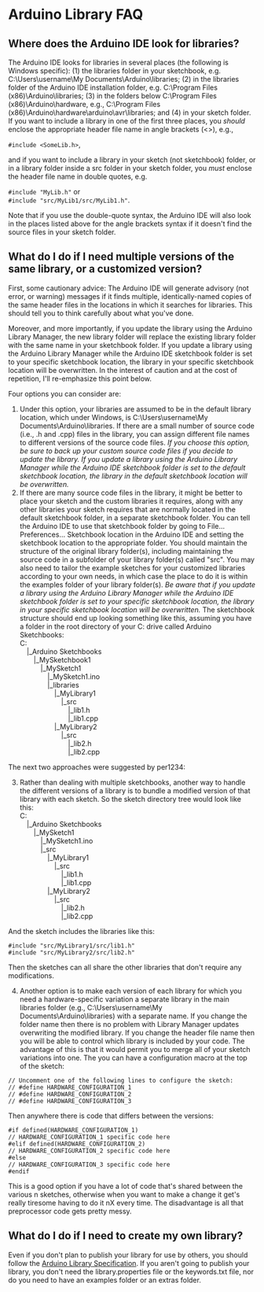 # Arduino Library FAQ
## Where does the Arduino IDE look for libraries?
The Arduino IDE looks for libraries in several places (the following is Windows specific):  (1) the libraries folder in your sketchbook, e.g. C:\Users\username\My Documents\Arduino\libraries; (2) in the libraries folder of the Arduino IDE installation folder, e.g. C:\Program Files (x86)\Arduino\libraries; (3) in the folders below C:\Program Files (x86)\Arduino\hardware, e.g., C:\Program Files (x86)\Arduino\hardware\arduino\avr\libraries; and (4) in your sketch folder.  If you want to include a library in one of the first three places, you *should* enclose the appropriate header file name in angle brackets (<>), e.g.,

`#include <SomeLib.h>`, 

and if you want to include a library in your sketch (not sketchbook) folder, or in a library folder inside a src folder in your sketch folder, you *must* enclose the header file name in double quotes, e.g.

`#include "MyLib.h"` or<br>
`#include "src/MyLib1/src/MyLib1.h"`.

Note that if you use the double-quote syntax, the Arduino IDE will also look in the places listed above for the angle brackets syntax if it doesn't find the source files in your sketch folder.

## What do I do if I need multiple versions of the same library, or a customized version?
First, some cautionary advice:  The Arduino IDE will generate advisory (not error, or warning) messages if it finds multiple, identically-named copies of the same header files in the locations in which it searches for libraries.  This should tell you to think carefully about what you've done.  

Moreover, and more importantly, if you update the library using the Arduino Library Manager, the new library folder will replace the existing library folder with the same name in your sketchbook folder.  If you update a library using the Arduino Library Manager while the Arduino IDE sketchbook folder is set to your specific sketchbook location, the library in your specific sketchbook location will be overwritten. In the interest of caution and at the cost of repetition, I'll re-emphasize this point below.

Four options you can consider are:

1.  Under this option, your libraries are assumed to be in the default library location, which under Windows, is C:\Users\username\My Documents\Arduino\libraries.  If there are a small number of source code (i.e., .h and .cpp) files in the library, you can assign different file names to different versions of the source code files.  *If you choose this option, be sure to back up your custom source code files if you decide to update the library.  If you update a library using the Arduino Library Manager while the Arduino IDE sketchbook folder is set to the default sketchbook location, the library in the default sketchbook location will be overwritten.*
2.  If there are many source code files in the library, it might be better to place your sketch and the custom libraries it requires, along with any other libraries your sketch requires that are normally located in the default sketchbook folder, in a separate sketchbook folder.  You can tell the Arduino IDE to use that sketchbook folder by going to File... Preferences... Sketchbook location in the Arduino IDE and setting the sketchbook location to the appropriate folder.  You should maintain the structure of the original library folder(s), including maintaining the source code in a subfolder of your library folder(s) called "src".  You may also need to tailor the example sketches for your customized libraries according to your own needs, in which case the place to do it is within the examples folder of your library folder(s).  *Be aware that if you update a library using the Arduino Library Manager while the Arduino IDE sketchbook folder is set to your specific sketchbook location, the library in your specific sketchbook location will be overwritten.*  The sketchbook structure should end up looking something like this, assuming you have a folder in the root directory of your C: drive called Arduino Sketchbooks:
<br>C:
<br>&emsp;|_Arduino Sketchbooks
<br>&emsp;&emsp;|_MySketchbook1
<br>&emsp;&emsp;&emsp;|_MySketch1
<br>&emsp;&emsp;&emsp;&emsp;|_MySketch1.ino
<br>&emsp;&emsp;&emsp;&emsp;|_libraries
<br>&emsp;&emsp;&emsp;&emsp;&emsp;|_MyLibrary1
<br>&emsp;&emsp;&emsp;&emsp;&emsp;&emsp;|_src
<br>&emsp;&emsp;&emsp;&emsp;&emsp;&emsp;&emsp;|_lib1.h
<br>&emsp;&emsp;&emsp;&emsp;&emsp;&emsp;&emsp;|_lib1.cpp
<br>&emsp;&emsp;&emsp;&emsp;&emsp;|_MyLibrary2
<br>&emsp;&emsp;&emsp;&emsp;&emsp;&emsp;|_src
<br>&emsp;&emsp;&emsp;&emsp;&emsp;&emsp;&emsp;|_lib2.h
<br>&emsp;&emsp;&emsp;&emsp;&emsp;&emsp;&emsp;|_lib2.cpp

The next two approaches were suggested by per1234:

3.  Rather than dealing with multiple sketchbooks, another way to handle the different versions of a library is to bundle a modified version of that library with each sketch. So the sketch directory tree would look like this:
<br>C:
<br>&emsp;|_Arduino Sketchbooks
<br>&emsp;&emsp;|_MySketch1
<br>&emsp;&emsp;&emsp;|_MySketch1.ino
<br>&emsp;&emsp;&emsp;|_src
<br>&emsp;&emsp;&emsp;&emsp;|_MyLibrary1
<br>&emsp;&emsp;&emsp;&emsp;&emsp;|_src
<br>&emsp;&emsp;&emsp;&emsp;&emsp;&emsp;|_lib1.h
<br>&emsp;&emsp;&emsp;&emsp;&emsp;&emsp;|_lib1.cpp
<br>&emsp;&emsp;&emsp;&emsp;|_MyLibrary2
<br>&emsp;&emsp;&emsp;&emsp;&emsp;|_src
<br>&emsp;&emsp;&emsp;&emsp;&emsp;&emsp;|_lib2.h
<br>&emsp;&emsp;&emsp;&emsp;&emsp;&emsp;|_lib2.cpp

And the sketch includes the libraries like this:
    
    #include "src/MyLibrary1/src/lib1.h"
    #include "src/MyLibrary2/src/lib2.h"

Then the sketches can all share the other libraries that don't require any modifications.

4.  Another option is to make each version of each library for which you need a hardware-specific variation a separate library in the main libraries folder (e.g., C:\Users\username\My Documents\Arduino\libraries) with a separate name. If you change the folder name then there is no problem with Library Manager updates overwriting the modified library. If you change the header file name then you will be able to control which library is included by your code. The advantage of this is that it would permit you to merge all of your sketch variations into one. The you can have a configuration macro at the top of the sketch:


`// Uncomment one of the following lines to configure the sketch:`<br>
`// #define HARDWARE_CONFIGURATION_1`<br>
`// #define HARDWARE_CONFIGURATION_2`<br>
`// #define HARDWARE_CONFIGURATION_3`<br>

Then anywhere there is code that differs between the versions:

    #if defined(HARDWARE_CONFIGURATION_1)
    // HARDWARE_CONFIGURATION_1 specific code here
    #elif defined(HARDWARE_CONFIGURATION_2)
    // HARDWARE_CONFIGURATION_2 specific code here
    #else
    // HARDWARE_CONFIGURATION_3 specific code here
    #endif

This is a good option if you have a lot of code that's shared between the various n sketches, otherwise when you want to make a change it get's really tiresome having to do it nX every time. The disadvantage is all that preprocessor code gets pretty messy.


## What do I do if I need to create my own library?
Even if you don't plan to publish your library for use by others, you should follow the [Arduino Library Specification](https://github.com/arduino/Arduino/wiki/Arduino-IDE-1.5:-Library-specification).  If you aren't going to publish your library, you don't need the library.properties file or the keywords.txt file, nor do you need to have an examples folder or an extras folder.  
